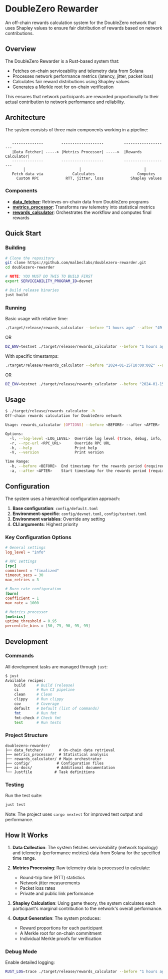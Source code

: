 # DoubleZero Rewarder

An off-chain rewards calculation system for the DoubleZero network that uses Shapley values to ensure fair distribution of rewards based on network contributions.

## Overview

The DoubleZero Rewarder is a Rust-based system that:

- Fetches on-chain serviceability and telemetry data from Solana
- Processes network performance metrics (latency, jitter, packet loss)
- Calculates fair reward distributions using Shapley values
- Generates a Merkle root for on-chain verification

This ensures that network participants are rewarded proportionally to their actual contribution to network performance and reliability.

## Architecture

The system consists of three main components working in a pipeline:

```

   --------------        -------------------         --------------------
   |Data Fetcher| -----> |Metrics Processor| ----->  |Rewards Calculator|
   --------------        -------------------         --------------------
        │                        │                            │
   Fetch data via             Calculates                   Computes
     Custom RPC            RTT, jitter, loss            Shapley values
```

### Components

- **[data_fetcher](./data_fetcher/README.md)**: Retrieves on-chain data from DoubleZero programs
- **[metrics_processor](./metrics_processor/README.md)**: Transforms raw telemetry into statistical metrics
- **[rewards_calculator](./rewards_calculator/README.md)**: Orchestrates the workflow and computes final rewards

## Quick Start

### Building

```bash
# Clone the repository
git clone https://github.com/malbeclabs/doublezero-rewarder.git
cd doublezero-rewarder

# NOTE: YOU MUST DO THIS TO BUILD FIRST
export SERVICEABILITY_PROGRAM_ID=devnet

# Build release binaries
just build
```

### Running

Basic usage with relative time:

```bash
./target/release/rewards_calculator --before "1 hours ago" --after "49 hours ago"
```

OR

```bash
DZ_ENV=testnet ./target/release/rewards_calculator --before "1 hours ago" --after "49 hours ago"
```

With specific timestamps:

```bash
./target/release/rewards_calculator --before "2024-01-15T10:00:00Z" --after "2024-01-15T08:00:00Z"
```

OR

```bash
DZ_ENV=testnet ./target/release/rewards_calculator --before "2024-01-15T10:00:00Z" --after "2024-01-15T08:00:00Z"
```

## Usage

```bash
$ ./target/release/rewards_calculator -h
Off-chain rewards calculation for DoubleZero network

Usage: rewards_calculator [OPTIONS] --before <BEFORE> --after <AFTER>

Options:
  -l, --log-level <LOG_LEVEL>  Override log level (trace, debug, info, warn, error)
  -r, --rpc-url <RPC_URL>      Override RPC URL
  -h, --help                   Print help
  -V, --version                Print version

Time Range:
  -b, --before <BEFORE>  End timestamp for the rewards period (required) Accepts: ISO 8601 (2024-01-15T10:00:00Z), Unix timestamp (1705315200), or relative time (2 hours ago)
  -a, --after <AFTER>    Start timestamp for the rewards period (required) Accepts: ISO 8601 (2024-01-15T08:00:00Z), Unix timestamp (1705308000), or relative time (4 hours ago)

```

## Configuration

The system uses a hierarchical configuration approach:

1. **Base configuration**: `config/default.toml`
2. **Environment-specific**: `config/devnet.toml`, `config/testnet.toml`
3. **Environment variables**: Override any setting
4. **CLI arguments**: Highest priority

### Key Configuration Options

```toml
# General settings
log_level = "info"

# RPC settings
[rpc]
commitment = "finalized"
timeout_secs = 30
max_retries = 3

# Burn rate configuration
[burn]
coefficient = 1
max_rate = 1000

# Metrics processor
[metrics]
uptime_threshold = 0.95
percentile_bins = [50, 75, 90, 95, 99]
```

## Development

### Commands

All development tasks are managed through `just`:

```bash
$ just
Available recipes:
    build     # Build (release)
    ci        # Run CI pipeline
    clean     # Clean
    clippy    # Run clippy
    cov       # Coverage
    default   # Default (list of commands)
    fmt       # Run fmt
    fmt-check # Check fmt
    test      # Run tests
```

### Project Structure

```
doublezero-rewarder/
├── data_fetcher/       # On-chain data retrieval
├── metrics_processor/  # Statistical analysis
├── rewards_calculator/ # Main orchestrator
├── config/            # Configuration files
├── ai-docs/           # Additional documentation
└── Justfile          # Task definitions
```

### Testing

Run the test suite:

```bash
just test
```

Note: The project uses `cargo nextest` for improved test output and performance.

## How It Works

1. **Data Collection**: The system fetches serviceability (network topology) and telemetry (performance metrics) data from Solana for the specified time range.

2. **Metrics Processing**: Raw telemetry data is processed to calculate:

   - Round-trip time (RTT) statistics
   - Network jitter measurements
   - Packet loss rates
   - Private and public link performance

3. **Shapley Calculation**: Using game theory, the system calculates each participant's marginal contribution to the network's overall performance.

4. **Output Generation**: The system produces:
   - Reward proportions for each participant
   - A Merkle root for on-chain commitment
   - Individual Merkle proofs for verification

### Debug Mode

Enable detailed logging:

```bash
RUST_LOG=trace ./target/release/rewards_calculator --before "1 hours ago" --after "49 hours ago"
```
